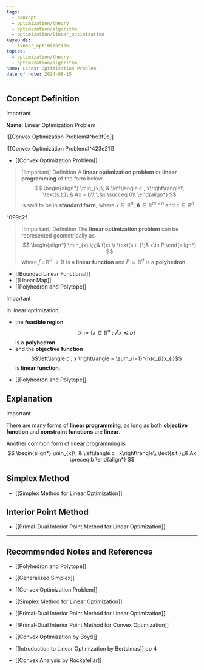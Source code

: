 ```yaml
---
tags:
  - concept
  - optimization/theory
  - optimization/algorithm
  - optimization/linear_optimization
keywords:
  - linear_optimization
topics:
  - optimization/theory
  - optimization/algorithm
name: Linear Optimization Problem
date of note: 2024-08-15
---
```


## Concept Definition

>[!important]
>**Name**: Linear Optimization Problem

![[Convex Optimization Problem#^bc3f9c]]

![[Convex Optimization Problem#^423e21]]

- [[Convex Optimization Problem]]

>[!important] Definition
>A  **linear optimization problem** or **linear programming** of the form below
>$$
>\begin{align*}
>\min_{x}\; & \left\langle c ,  x\right\rangle\\
>\text{s.t.}\;& Ax = b\\
>\;&x \succeq 0\\
\end{align*}
>$$
>is said to be in **standard form**, where $x\in \mathbb{R}^{n}$, $\boldsymbol{A}\in \mathbb{R}^{m\times n}$ and $c\in \mathbb{R}^{n}.$

^099c2f

>[!important] Definition
>The **linear optimization problem** can be represented geometrically as 
>$$
>\begin{align*}
>\min_{x} \;\;& f(x) \\
>\text{s.t. }\;& x\in P
>\end{align*}
>$$
>where $f: \mathbb{R}^{d} \to \mathbb{R}$ is a **linear function** and $P \subset \mathbb{R}^{d}$ is a **polyhedron**.

- [[Bounded Linear Functional]]
- [[Linear Map]]
- [[Polyhedron and Polytope]]


>[!important]
>In linear optimization,
>- the **feasible region** $$\mathcal{D} := \left\{ x\in \mathbb{R}^{n}:   Ax \preceq b\right\} $$ is a **polyhedron**
>- and the **objective function** $$\left\langle c , x \right\rangle = \sum_{i=1}^{n}c_{i}x_{i}$$ is **linear function**.

- [[Polyhedron and Polytope]]

## Explanation

>[!important] 
>There are many forms of **linear programming**, as long as both **objective function** and **constraint functions** are **linear**.
>
>
>Another common form of linear programming is
>$$
>\begin{align*}
>\min_{x}\; & \left\langle c ,  x\right\rangle\\
>\text{s.t.}\;& Ax \preceq b
\end{align*}
>$$


## Simplex Method

- [[Simplex Method for Linear Optimization]]


## Interior Point Method

- [[Primal-Dual Interior Point Method for Linear Optimization]]





-----------
##  Recommended Notes and References

- [[Polyhedron and Polytope]]
- [[Generalized Simplex]]

- [[Convex Optimization Problem]]


- [[Simplex Method for Linear Optimization]]
- [[Primal-Dual Interior Point Method for Linear Optimization]]
- [[Primal-Dual Interior Point Method for Convex Optimization]]


- [[Convex Optimization by Boyd]]
- [[Introduction to Linear Optimization by Bertsimas]] pp 4
- [[Convex Analysis by Rockafellar]]